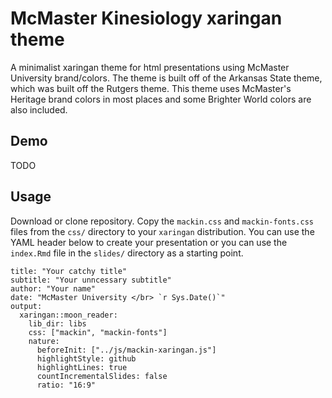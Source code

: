 # McMaster Kinesiology xaringan theme
A minimalist xaringan theme for html presentations using McMaster University brand/colors. The theme is built off of the Arkansas State theme, which was built off the Rutgers theme. This theme uses McMaster's Heritage brand colors in most places and some Brighter World colors are also included.

## Demo
TODO

## Usage
Download or clone repository. Copy the `mackin.css` and `mackin-fonts.css` files from the `css/` directory to your `xaringan` distribution. You can use the YAML header below to create your presentation or you can use the `index.Rmd` file in the `slides/` directory as a starting point.

```
title: "Your catchy title"
subtitle: "Your unncessary subtitle"
author: "Your name"
date: "McMaster University </br> `r Sys.Date()`"
output:
  xaringan::moon_reader:
    lib_dir: libs
    css: ["mackin", "mackin-fonts"]
    nature:
      beforeInit: ["../js/mackin-xaringan.js"]
      highlightStyle: github
      highlightLines: true
      countIncrementalSlides: false
      ratio: "16:9"
```
